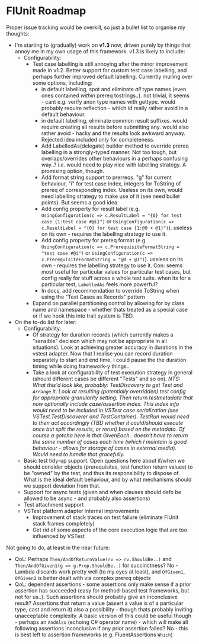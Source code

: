 ﻿# FlUnit Roadmap

Proper issue tracking would be overkill, so just a bullet list to organise my thoughts:

- I'm starting to (gradually) work on **v1.3** now, driven purely by things that annoy me in my own usage of this framework. v1.3 is likely to include:
  - Configurability:
    - Test case labelling is still annoying after the minor improvement made in v1.2. Better support for custom test case labelling, and perhaps further improved default labelling. Currently mulling over some options, including:
	  - in default labelling, spot and eliminate *all* type names (even ones contained *within* prereq tostrings..).
	  not trivial, it seems - cant e.g. verify anon type names with gettype.
	  would probably require reflection - which id really rather avoid in a default behaviour.
	  - in default labelling, eliminate common result suffixes.
	  would require creating all results before submitting any.
	  would also rather avoid - hacky and the results look awkward anyway.
	  Rejected idea included only for completeness.
	  - Add LabelledAs(delegate) builder method to override prereq labelling in a strongly-typed manner.
	  Not too tough, but overlaps/overrides other behaviours in a perhaps confusing way..?
	  i.e. would need to play nice with labelling strategy.
	  A promising option, though.
	  - Add format string support to prerreqs.
	  "g" for current behaviour, "i" for test case index, integers for ToString of prereq of corresponding index.
	  Useless on its own, would need labelling strategy to make use of it (see need bullet points).
	  But seems a good idea.
	  - Add config property for result label (e.g. `UsingConfiguration(c => c.ResultLabel = "{0} for test case {1:test case #@i}")` or `UsingConfiguration(c => c.ResultLabel = "{0} for test case {1:@0 + @1}")`).
	  useless on its own - requires the labelling strategy to use it.
	  - Add config property for prereq format (e.g. `UsingConfiguration(c => c.PrerequisiteFormatString = "test case #@i")` or `UsingConfiguration(c => c.PrerequisiteFormatString = "@0 + @1")`).
	  useless on its own - requires the labelling strategy to use it.
	  Con: seems most useful for particular values for particular test cases, but config really for stuff across a whole test suite.
	  when its for a particular test, `LabelledAs` feels more powerful?
	  - In docs, add recommendation to override ToString when using the "Test Cases as Records" pattern
    - Expand on parallel partitioning control by allowing for by class name and namespace - whether thats treated as a special case or if we hook this into trait system is TBD.
- On the to-do list for later:
  - Configurability:
    - Of strategy for duration records (which currently makes a "sensible" decision which may not be appropriate in all situations). Look at achieving greater accuracy in durations in the vstest adapter. Now that I realise you can record duration separately to start and end time. I could pause the the duration timing while doing framework-y things..
	- Take a look at configurability of test execution strategy in general (should different cases be different "Tests" and so on).
*NTS: What this'd look like, probably: TestDiscovery to get Test and `Arrange` it.
Look at resulting (potentially overridden) test config for appropriate granularity setting.
Then return testmetadata that now optionally include case/assertion index.
This index info would need to be included in VSTest case serialization (see VSTest.TestDiscoverer and TestContainer).
TestRun would need to then act accordingly (TBD whether it could/should execute once but split the results, or rerun) based on the metadata.
Of course a gotcha here is that GivenEach.. doesn't have to return the same number of cases each time (which I maintain is good behaviour - allows for storage of cases in external media). Would need to handle that gracefully.*
  - Basic test tidy-up support. Open questions here about if/when we should consider objects (prerequisites, test function return values) to be "owned" by the test, and thus its responsibility to dispose of. What is the ideal default behaviour, and by what mechanisms should we support deviation from that.
  - Support for async tests (given and when clauses should defo be allowed to be async - and probably also assertions)
  - Test attachment support
  - VSTest platform adapter internal improvements
    - Improvement of stack traces on test failure (eliminate FlUnit stack frames completely)
    - Get rid of some aspects of the core execution logic that are too influenced by VSTest


Not going to do, at least in the near future:
- QoL: Perhaps `Then/AndOfReturnValue(rv => rv.ShouldBe..)` and `Then/AndOfGiven1(g => g.Prop.ShouldBe..)` for succinctness? No - Lambda discards work pretty well (to my eyes at least), and `OfGiven1`, `OfGiven2` is better dealt with via complex prereq objects
- QoL: dependent assertions - some assertions only make sense if a prior assertion has succeeded (easy for method-based test frameworks, but not for us..). Such assertions should probably give an inconclusive result? Assertions that return a value (assert a value is of a particular type, cast and return it) also a possibility - though thats probably inviting unacceptable complexity. A basic version of this could be useful though - perhaps an `AndAlso` (echoing C# operator name) - which will make all following assertions inconclusive if any prior assertion failed? No - this is best left to assertion frameworks (e.g. FluentAssertions `Which`)
